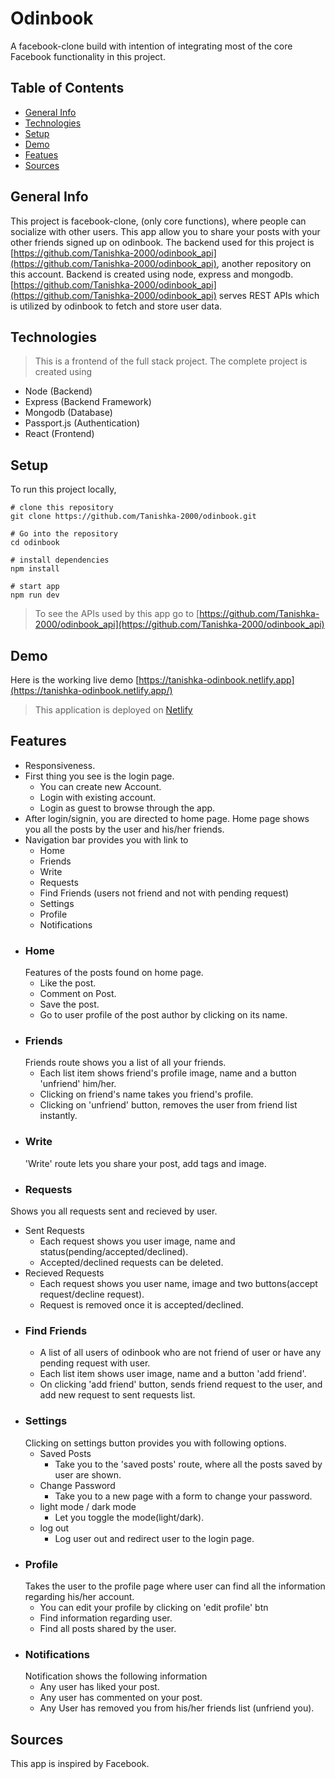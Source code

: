 # Odinbook
A facebook-clone build with intention of integrating most of the core Facebook functionality in this project.

## Table of Contents
+ [General Info](#general-info)
+ [Technologies](#technologies)
+ [Setup](#setup)
+ [Demo](#demo)
+ [Featues](#features)
+ [Sources](#sources)

## General Info
This project is facebook-clone, (only core functions), where people can socialize with other users. This app allow
you to share your posts with your other friends signed up on odinbook.
The backend used for this project is [https://github.com/Tanishka-2000/odinbook_api](https://github.com/Tanishka-2000/odinbook_api), another repository on this account. Backend is created using node, express and mongodb. [https://github.com/Tanishka-2000/odinbook_api](https://github.com/Tanishka-2000/odinbook_api) serves REST APIs which is utilized by odinbook to fetch and store user data.

## Technologies
> This is a frontend of the full stack project. The complete project is created using
+ Node (Backend)
+ Express (Backend Framework)
+ Mongodb (Database)
+ Passport.js (Authentication)
+ React (Frontend)

## Setup
To run this project locally,
```
# clone this repository
git clone https://github.com/Tanishka-2000/odinbook.git

# Go into the repository
cd odinbook

# install dependencies
npm install

# start app
npm run dev

```
> To see the APIs used by this app go to [https://github.com/Tanishka-2000/odinbook_api](https://github.com/Tanishka-2000/odinbook_api) 

## Demo
Here is the working live demo [https://tanishka-odinbook.netlify.app](https://tanishka-odinbook.netlify.app/)
> This application is deployed on [Netlify](https://www.netlify.com/)

## Features
+ Responsiveness.
+ First thing you see is the login page.
  - You can create new Account.
  - Login with existing account.
  - Login as guest to browse through the app.
+ After login/signin, you are directed to home page. Home page shows you all the posts by the user and his/her friends.
+ Navigation bar provides you with link to
  - Home
  - Friends
  - Write
  - Requests
  - Find Friends (users not friend and not with pending request)
  - Settings
  - Profile
  - Notifications
+ ### Home
  Features of the posts found on home page.
  - Like the post.
  - Comment on Post.
  - Save the post.
  - Go to user profile of the post author by clicking on its name.
+ ### Friends
  Friends route shows you a list of all your friends.
  - Each list item shows friend's profile image, name and a button 'unfriend' him/her.
  - Clicking on friend's name takes you friend's profile.  
  - Clicking on 'unfriend' button, removes the user from friend list instantly.
+ ### Write
  'Write' route lets you share your post, add tags and image.
+ ### Requests
 Shows you all requests sent and recieved by user.
 - Sent Requests
   - Each request shows you user image, name and status(pending/accepted/declined).
   - Accepted/declined requests can be deleted.
 - Recieved Requests
   - Each request shows you user name, image and two buttons(accept request/decline request).
   - Request is removed once it is accepted/declined.
+ ### Find Friends
  - A list of all users of odinbook who are not friend of user or have any pending request with user.
  - Each list item shows user image, name and a button 'add friend'.
  - On clicking 'add friend' button, sends friend request to the user, and add new request to sent requests list.
+ ### Settings
  Clicking on settings button provides you with following options.
  - Saved Posts
    - Take you to the 'saved posts' route, where all the posts saved by user are shown.
  - Change Password
    - Take you to a new page with a form to change your password.
  - light mode / dark mode
    - Let you toggle the mode(light/dark).
  - log out
    - Log user out and redirect user to the login page. 
+ ### Profile
  Takes the user to the profile page where user can find all the information regarding his/her account.
  - You can edit your profile by clicking on 'edit profile' btn
  - Find information regarding user.
  - Find all posts shared by the user.
+ ### Notifications
  Notification shows the following information
  - Any user has liked your post.
  - Any user has commented on your post.
  - Any User has removed you from his/her friends list (unfriend you).

## Sources
  This app is inspired by Facebook.
